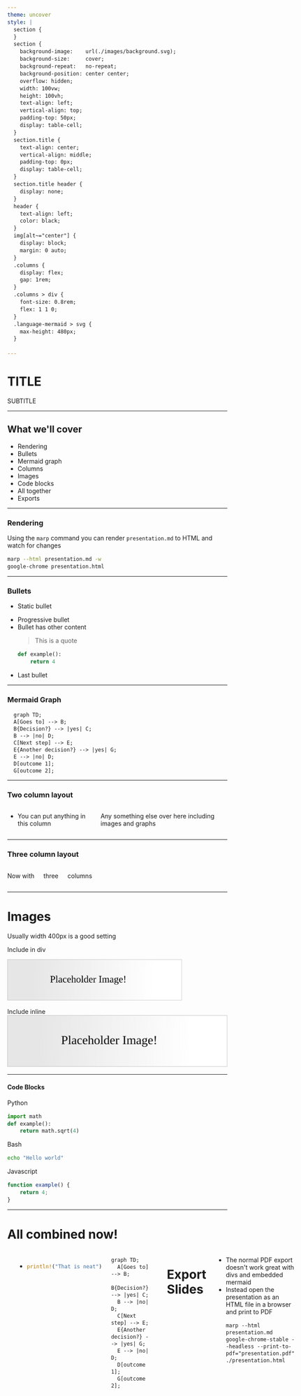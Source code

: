 ```yaml
---
theme: uncover
style: |
  section {
  }
  section {
    background-image:    url(./images/background.svg);
    background-size:     cover;
    background-repeat:   no-repeat;
    background-position: center center;
    overflow: hidden;
    width: 100vw;
    height: 100vh;
    text-align: left;
    vertical-align: top;
    padding-top: 50px;
    display: table-cell;
  }
  section.title {
    text-align: center;
    vertical-align: middle;
    padding-top: 0px;
    display: table-cell;
  }
  section.title header {
    display: none;
  }
  header {
    text-align: left;
    color: black;
  }
  img[alt~="center"] {
    display: block;
    margin: 0 auto;
  }
  .columns {
    display: flex;
    gap: 1rem;
  }
  .columns > div {
    font-size: 0.8rem;
    flex: 1 1 0;
  }
  .language-mermaid > svg {
    max-height: 480px;
  }

---
```


<!-- Mermaid text overflow bug
https://github.com/mermaid-js/mermaid/issues/5252 -->

<!-- header: TITLE -->
<!-- _class: title -->

# TITLE

SUBTITLE
<script type="module">
  import mermaid from 'https://cdn.jsdelivr.net/npm/mermaid@10/dist/mermaid.esm.min.mjs';
  mermaid.initialize({ startOnLoad: true });

  function fixFonts(id) {
    let el = document.getElementById(id);
    let renderedHeight = el.getBoundingClientRect().height;
    let guessedHeight = el.getBBox().height;
    let ratio = renderedHeight / guessedHeight;
    el.style.setProperty("font-size", (ratio * 12) + "pt");
  }

  await mermaid.run({
    querySelector: '.language-mermaid',
    postRenderCallback: fixFonts
  });
</script>

---

<!-- header: Example > Overview -->

## What we'll cover
- Rendering
- Bullets
- Mermaid graph
- Columns
- Images
- Code blocks
- All together
- Exports

---

### Rendering
Using the `marp` command you can render `presentation.md` to HTML and watch for changes
```bash
marp --html presentation.md -w
google-chrome presentation.html
```

---

<!-- header: Example > Bullets -->
### Bullets
- Static bullet
* Progressive bullet
* Bullet has other content
  > This is a quote
  ```python
  def example():
      return 4
  ```
* Last bullet


---

<!-- header: Example > Mermaid Graph -->

### Mermaid Graph

```mermaid
  graph TD;
  A[Goes to] --> B;
  B{Decision?} --> |yes| C;
  B --> |no| D;
  C[Next step] --> E;
  E{Another decision?} --> |yes| G;
  E --> |no| D;
  D[outcome 1];
  G[outcome 2];
```

---

<!-- header: Example > Columns -->

### Two column layout

<div class=columns>
<div>

- You can put anything in this column

</div>
<div>

Any something else over here including images and graphs

</div>
</div>

---

### Three column layout

<div class=columns>
<div>

Now with

</div>
<div>

three

</div>
<div>

columns

</div>
</div>

---

<!-- header: Example > Images -->

# Images
Usually width 400px is a good setting

Include in div
<div>
    <img width="400px" src=./images/example.svg/>
</div>

Include inline
![width:400px center](./images/example.svg)

---

<!-- header: Example > Code Blocks -->

#### Code Blocks
Python
```python
import math
def example():
    return math.sqrt(4)
```

Bash
```bash
echo "Hello world"
```

Javascript
```javascript
function example() {
    return 4;
}
```

---

<!-- header: Example > Together! -->

# All combined now!

<div class=columns>
<div>
    <img width="400px" src=./images/example.svg/>

</div>

*
  ```rust
  println!("That is neat")
  ```

<div>

```mermaid
graph TD;
  A[Goes to] --> B;
  B{Decision?} --> |yes| C;
  B --> |no| D;
  C[Next step] --> E;
  E{Another decision?} --> |yes| G;
  E --> |no| D;
  D[outcome 1];
  G[outcome 2];
```

</div>

---

<!-- header: Example > Exporting -->

# Export Slides
* The normal PDF export doesn't work great with divs and embedded mermaid
* Instead open the presentation as an HTML file in a browser and print to PDF
  ```
  marp --html presentation.md
  google-chrome-stable --headless --print-to-pdf="presentation.pdf" ./presentation.html
  ```
